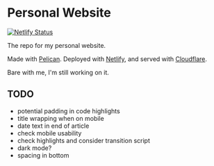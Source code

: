 # Personal Website
[![Netlify Status](https://api.netlify.com/api/v1/badges/990b321a-865e-4ad6-a3a7-800a705034dc/deploy-status)](https://app.netlify.com/sites/determined-feynman-73a754/deploys)

The repo for my personal website. 

Made with [Pelican](https://github.com/getpelican/pelican). Deployed with [Netlify](https://www.netlify.com/), and served with [Cloudflare](https://cloudflare.com). 

Bare with me, I'm still working on it. 

## TODO
- potential padding in code highlights
- title wrapping when on mobile
- date text in end of article
- check mobile usability
- check highlights and consider transition script
- dark mode?
- spacing in bottom
